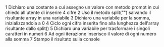 1 Dichiaro una costante a cui assegno un valore con metodo prompt in cui chiedo all'utente di inserire 4 cifre
2 Uso il metodo split("") salvando il risultante array in una variabile
3 Dichiaro una variabile per la somma, inizializzandola a 0
4 Ciclo ogni cifra inserita fino alla lunghezza dell'array risultante dallo split()
5 Dichiaro una variabile per trasformare i singoli caratteri in numeri
6 Ad ogni iterazione inserisco il valore di ogni numero alla somma
7 Stampo il risultato sulla console